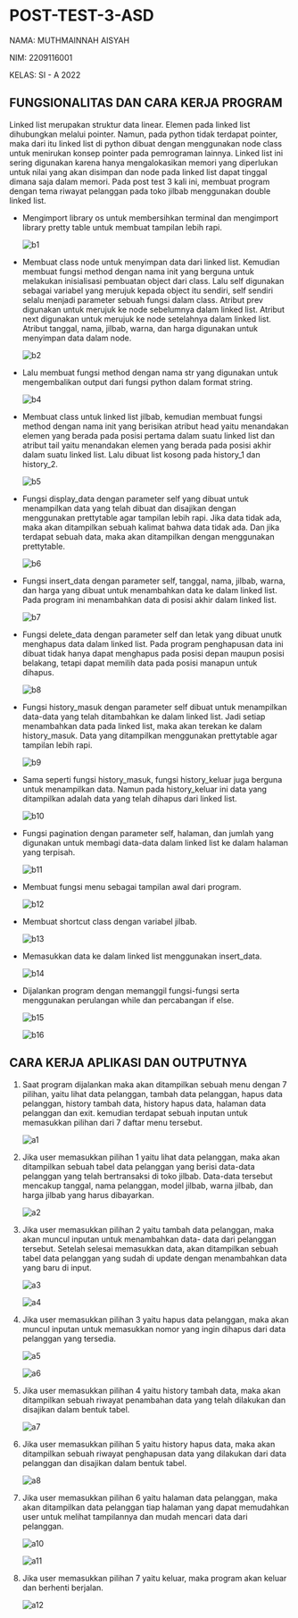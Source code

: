 # POST-TEST-3-ASD

<p>NAMA: MUTHMAINNAH AISYAH<p>
<p>NIM: 2209116001<p>
<p>KELAS: SI - A 2022<p>

## FUNGSIONALITAS DAN CARA KERJA PROGRAM

<p>Linked list merupakan struktur data linear. Elemen pada linked list dihubungkan melalui pointer. 
Namun, pada python tidak terdapat pointer, maka dari itu linked list di python dibuat dengan menggunakan 
node class untuk menirukan konsep pointer pada pemrograman lainnya. Linked list ini sering digunakan karena 
hanya mengalokasikan memori yang diperlukan untuk nilai yang akan disimpan dan node pada linked list dapat tinggal 
dimana saja dalam memori. Pada post test 3 kali ini, membuat program dengan tema riwayat pelanggan pada toko jilbab 
menggunakan double linked list.<p>

<ul>
<li>Mengimport library os untuk membersihkan terminal dan mengimport library pretty table untuk membuat tampilan lebih rapi.</li>
  
![b1](https://user-images.githubusercontent.com/122006658/225907688-10b24504-9611-4b36-880e-f29643790e6e.PNG)

<li>Membuat class node untuk menyimpan data dari linked list. Kemudian membuat fungsi method dengan nama init yang berguna untuk 
melakukan inisialisasi pembuatan object dari class. Lalu self digunakan sebagai variabel yang merujuk kepada object itu sendiri, 
self sendiri selalu menjadi parameter sebuah fungsi dalam class.  Atribut prev digunakan untuk merujuk ke node sebelumnya dalam linked 
list. Atribut next digunakan untuk merujuk ke node setelahnya dalam linked list. Atribut tanggal, nama, jilbab, warna, dan harga digunakan 
untuk menyimpan data dalam node.</li>
  
![b2](https://user-images.githubusercontent.com/122006658/225909508-e9ab3dc7-9879-47dd-bf67-007ca1516e65.PNG)

<li>Lalu membuat fungsi method dengan nama str yang digunakan untuk mengembalikan output dari fungsi python dalam format string.</li>
  
![b4](https://user-images.githubusercontent.com/122006658/225909643-d4a67536-b9d6-4c59-9973-916cc8080b4b.PNG)

<li>Membuat class untuk linked list jilbab, kemudian membuat fungsi method dengan nama init yang berisikan atribut head yaitu menandakan elemen 
yang berada pada posisi pertama dalam suatu linked list dan atribut tail yaitu menandakan elemen yang berada pada posisi akhir dalam suatu linked 
list. Lalu dibuat list kosong pada history_1 dan history_2.</li>
  
![b5](https://user-images.githubusercontent.com/122006658/225909738-1ae5b098-2a67-465d-acef-23ff906329b1.PNG)

<li>Fungsi display_data dengan parameter self yang dibuat untuk menampilkan data yang telah dibuat dan disajikan dengan menggunakan prettytable agar 
tampilan lebih rapi. Jika data tidak ada, maka akan ditampilkan sebuah kalimat bahwa data tidak ada. Dan jika terdapat sebuah data, maka akan ditampilkan 
dengan menggunakan prettytable.</li>
  
![b6](https://user-images.githubusercontent.com/122006658/225909845-fba0f4df-adb0-4306-8180-13ce040d3d7c.PNG)

<li>Fungsi insert_data dengan parameter self, tanggal, nama, jilbab, warna, dan harga yang dibuat untuk menambahkan data ke dalam linked list. Pada program ini 
menambahkan data di posisi akhir dalam linked list.</li>
  
![b7](https://user-images.githubusercontent.com/122006658/225909892-2bdcb88b-ce9e-487b-8ddb-9888b6ae0aa6.PNG)

<li>Fungsi delete_data dengan parameter self dan letak yang dibuat unutk menghapus data dalam linked list. Pada program penghapusan data ini dibuat tidak hanya 
dapat menghapus pada posisi depan maupun posisi belakang, tetapi dapat memilih data pada posisi manapun untuk dihapus.</li>
  
![b8](https://user-images.githubusercontent.com/122006658/225909944-f68c2bda-39c0-414c-821d-519f2ec443a9.PNG)

<li>Fungsi history_masuk dengan parameter self dibuat untuk menampilkan data-data yang telah ditambahkan ke dalam linked list. Jadi setiap menambahkan data pada 
linked list, maka akan terekan ke dalam history_masuk. Data yang ditampilkan menggunakan prettytable agar tampilan lebih rapi.</li>
  
![b9](https://user-images.githubusercontent.com/122006658/225909977-6d58acc0-362d-4590-a8dd-6bd0506107dc.PNG)

<li>Sama seperti fungsi history_masuk, fungsi history_keluar juga berguna untuk menampilkan data. Namun pada history_keluar ini data yang ditampilkan adalah data 
yang telah dihapus dari linked list.</li>
  
![b10](https://user-images.githubusercontent.com/122006658/225910029-faa3b085-b256-4ce8-9607-3a2c52fc41a0.PNG)

<li>Fungsi pagination dengan parameter self, halaman, dan jumlah yang digunakan untuk membagi data-data dalam linked list ke dalam halaman yang terpisah.</li>
  
![b11](https://user-images.githubusercontent.com/122006658/225910078-e0149402-16aa-484a-9fb3-a1545ad73e9b.PNG)

<li>Membuat fungsi menu sebagai tampilan awal dari program.</li>
  
![b12](https://user-images.githubusercontent.com/122006658/225910101-b2eef5b5-5125-44f3-83b3-82628fdb7585.PNG)

<li>Membuat shortcut class dengan variabel jilbab.</li>
  
![b13](https://user-images.githubusercontent.com/122006658/225910135-557df4b3-8796-4214-9669-eaad3841663b.PNG)

<li>Memasukkan data ke dalam linked list menggunakan insert_data.</li>
  
![b14](https://user-images.githubusercontent.com/122006658/225910175-85f544a0-cabb-4741-9b61-d4f53187d26a.PNG)

<li>Dijalankan program dengan memanggil fungsi-fungsi serta menggunakan perulangan while dan percabangan if else. </li>
  
![b15](https://user-images.githubusercontent.com/122006658/225910212-614c7941-be33-459a-b1a0-7b50c1f17539.PNG)
  
![b16](https://user-images.githubusercontent.com/122006658/225910256-579e337f-8f91-464d-bbd4-b1799ac22873.PNG)

</ul>

## CARA KERJA APLIKASI DAN OUTPUTNYA

<ol>
<li>Saat program dijalankan maka akan ditampilkan sebuah menu dengan 7 pilihan, yaitu lihat data pelanggan, tambah data pelanggan, hapus data pelanggan, 
history tambah data, history hapus data, halaman data pelanggan dan exit. kemudian terdapat sebuah inputan untuk memasukkan pilihan dari 7 daftar menu tersebut.</li>

![a1](https://user-images.githubusercontent.com/122006658/225910403-4feda2b6-0960-421f-a2b5-d09bbdd74ce3.PNG)

<li>Jika user memasukkan pilihan 1 yaitu lihat data pelanggan, maka akan ditampilkan sebuah tabel data pelanggan yang berisi data-data pelanggan yang telah 
bertransaksi di toko jilbab. Data-data tersebut mencakup tanggal, nama pelanggan, model jilbab, warna jilbab, dan harga jilbab yang harus dibayarkan.</li>
  
![a2](https://user-images.githubusercontent.com/122006658/225910456-84b4ec10-8bdd-43aa-bd71-1a89f5cc3d0e.PNG)

<li>Jika user memasukkan pilihan 2 yaitu tambah data pelanggan, maka akan muncul inputan untuk menambahkan data- data dari pelanggan tersebut. Setelah selesai 
memasukkan data, akan ditampilkan sebuah tabel data pelanggan yang sudah di update dengan menambahkan data yang baru di input.</li>
  
![a3](https://user-images.githubusercontent.com/122006658/225910512-0098a27f-0e32-4ba6-b056-103f7d70bd3e.PNG)
  
![a4](https://user-images.githubusercontent.com/122006658/225910540-b237f2fd-f9c2-4565-9ded-2f4a4dae0d4b.PNG)

<li>Jika user memasukkan pilihan 3 yaitu hapus data pelanggan, maka akan muncul inputan untuk memasukkan nomor yang ingin dihapus dari data pelanggan yang 
tersedia.</li>
  
![a5](https://user-images.githubusercontent.com/122006658/225910709-fcf5572a-5424-44e2-8a2d-1c4ad5d74ced.PNG)
  
![a6](https://user-images.githubusercontent.com/122006658/225910801-c8c42618-d682-4592-be2b-f31fdb363153.PNG)

<li>Jika user memasukkan pilihan 4 yaitu history tambah data, maka akan ditampilkan sebuah riwayat penambahan data yang telah dilakukan dan disajikan dalam bentuk 
tabel.</li>
  
![a7](https://user-images.githubusercontent.com/122006658/225910854-dee81d78-6e2f-4870-aa56-dcff18dba3b5.PNG)

<li>Jika user memasukkan pilihan 5 yaitu history hapus data, maka akan ditampilkan sebuah riwayat penghapusan data yang dilakukan dari data pelanggan dan disajikan 
dalam bentuk tabel.</li>
  
![a8](https://user-images.githubusercontent.com/122006658/225910899-10ca2d64-4aa0-4990-9fbd-4ac9e0dfdd46.PNG)

<li>Jika user memasukkan pilihan 6 yaitu halaman data pelanggan, maka akan ditampilkan data pelanggan tiap halaman yang dapat memudahkan user untuk melihat 
tampilannya dan mudah mencari data dari pelanggan.</li>
  
![a10](https://user-images.githubusercontent.com/122006658/225910977-202d379b-229d-4786-8bd7-671be05fe52e.PNG)
  
![a11](https://user-images.githubusercontent.com/122006658/225911033-ed815b76-4fdb-4cce-8ef1-48bb4449909e.PNG)

<li>Jika user memasukkan pilihan 7 yaitu keluar, maka program akan keluar dan berhenti berjalan.</li>
  
![a12](https://user-images.githubusercontent.com/122006658/225911076-991e9b51-0e33-4291-b59b-c08b14a8b091.PNG)

</ol>
